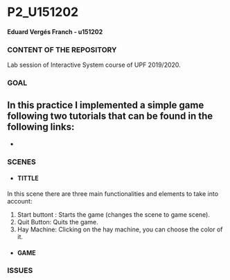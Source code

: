 # P2_U151202
#### Eduard Vergés Franch - u151202
### CONTENT OF THE REPOSITORY
  Lab session of Interactive System course of UPF 2019/2020.
### GOAL
  In this practice I implemented a simple game following two tutorials that can be found in the following links:
  - 
  - 

### SCENES
  - #### TITTLE
  In this scene there are three main functionalities and elements to take into account:
  1) Start buttont : Starts the game (changes the scene to game scene).
  2) Quit Button: Quits the game.
  3) Hay Machine: Clicking on the hay machine, you can choose the color of it.
  - #### GAME
### ISSUES
